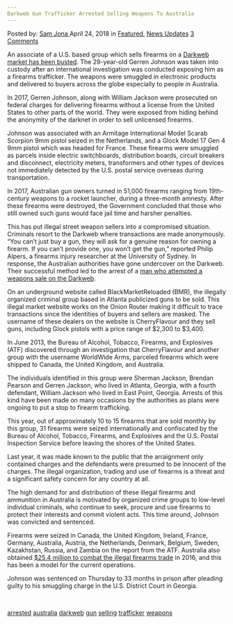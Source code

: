 ```yaml
---
Darkweb Gun Trafficker Arrested Selling Weapons To Australia
---
```

<article class="post-listing post-25484 post type-post status-publish format-standard has-post-thumbnail hentry 
 tag-australia tag-darkweb tag-gun tag-selling tag-trafficker tag-weapons">
<div class="post-inner">
<span>Posted by: <a href="https://www.deepdotweb.com/author/samjona/" title="">Sam Jona </a></span>
<span>April 24, 2018</span>
<span>in <a href="https://www.deepdotweb.com/category/deepdot-news/" rel="category tag">Featured</a>, <a href="https://www.deepdotweb.com/category/news-updates/" rel="category tag">News Updates</a></span>
<span><a href="https://www.deepdotweb.com/2018/04/24/darkweb-gun-trafficker-arrested-selling-weapons-to-australia/#comments">3 Comments</a></span>


<p>An associate of a U.S. based group which sells firearms on a <a href="http://www.dailymail.co.uk/news/article-5590871/Gun-trafficking-groups-selling-Australia-sentenced.html">Darkweb market has been busted</a>. The 29-year-old Gerren Johnson was taken into custody after an international investigation was conducted exposing him as a firearms trafficker. The weapons were smuggled in electronic products and delivered to buyers across the globe especially to people in Australia.</p>
<p><a id="post-25484-_gjdgxs"></a> In 2017, Gerren Johnson, along with William Jackson were prosecuted on federal charges for delivering firearms without a license from the United States to other parts of the world. They were exposed from hiding behind the anonymity of the darknet in order to sell unlicensed firearms.</p>
<p>Johnson was associated with an Armitage International Model Scarab Scorpion 9mm pistol seized in the Netherlands, and a Glock Model 17 Gen 4 9mm pistol which was headed for France. These firearms were smuggled as parcels inside electric switchboards, distribution boards, circuit breakers and disconnect, electricity meters, transformers and other types of devices not immediately detected by the U.S. postal service overseas during transportation.</p>
<p>In 2017, Australian gun owners turned in 51,000 firearms ranging from 19th-century weapons to a rocket launcher, during a three-month amnesty. After these firearms were destroyed, the Government concluded that those who still owned such guns would face jail time and harsher penalties.</p>
<p>This has put illegal street weapon sellers into a compromised situation. Criminals resort to the Darkweb where transactions are made anonymously. “You can’t just buy a gun, they will ask for a genuine reason for owning a firearm. If you can’t provide one, you won’t get the gun,” reported Philip Alpers, a firearms injury researcher at the University of Sydney. In response, the Australian authorities have gone undercover on the Darkweb. Their successful method led to the arrest of a <a href="https://www.deepdotweb.com/2017/11/28/east-timor-veteran-jailed-darknet-weapon-purchase-attempt/">man who attempted a weapons sale on the Darkweb</a>.</p>
<p>On an underground website called BlackMarketReloaded (BMR), the illegally organized criminal group based in Atlanta publicized guns to be sold. This illegal market website works on the Onion Router making it difficult to trace transactions since the identities of buyers and sellers are masked. The username of these dealers on the website is CherryFlavour and they sell guns, including Glock pistols with a price range of $2,300 to $3,400.</p>
<p>In June 2013, the Bureau of Alcohol, Tobacco, Firearms, and Explosives (ATF) discovered through an investigation that CherryFlavour and another group with the username WorldWide Arms, parceled firearms which were shipped to Canada, the United Kingdom, and Australia.</p>
<p>The individuals identified in this group were Sherman Jackson, Brendan Pearson and Gerren Jackson, who lived in Atlanta, Georgia, with a fourth defendant, William Jackson who lived in East Point, Georgia. Arrests of this kind have been made on many occasions by the authorities as plans were ongoing to put a stop to firearm trafficking.</p>
<p>This year, out of approximately 10 to 15 firearms that are sold monthly by this group, 31 firearms were seized internationally and confiscated by the Bureau of Alcohol, Tobacco, Firearms, and Explosives and the U.S. Postal Inspection Service before leaving the shores of the United States.</p>
<p>Last year, it was made known to the public that the arraignment only contained charges and the defendants were presumed to be innocent of the charges. The illegal organization, trading and use of firearms is a threat and a significant safety concern for any country at all.</p>
<p>The high demand for and distribution of these illegal firearms and ammunition in Australia is motivated by organized crime groups to low-level individual criminals, who continue to seek, procure and use firearms to protect their interests and commit violent acts. This time around, Johnson was convicted and sentenced.</p>
<p>Firearms were seized in Canada, the United Kingdom, Ireland, France, Germany, Australia, Austria, the Netherlands, Denmark, Belgium, Sweden, Kazakhstan, Russia, and Zambia on the report from the ATF. Australia also obtained <a href="https://www.deepdotweb.com/2016/08/02/australia-gets-25-4-million-combat-illegal-firearms-trade/">$25.4 million to combat the illegal firearms trade</a> in 2016, and this has been a model for the current operations.</p>
<p>Johnson was sentenced on Thursday to 33 months in prison after pleading guilty to his smuggling charge in the U.S. District Court in Georgia.</p>
<p>&nbsp;</p>
</div>
<a href="https://www.deepdotweb.com/tag/arrested/" rel="tag">arrested</a> <a href="https://www.deepdotweb.com/tag/australia/" rel="tag">australia</a> <a href="https://www.deepdotweb.com/tag/darkweb/" rel="tag">darkweb</a> <a href="https://www.deepdotweb.com/tag/gun/" rel="tag">gun</a> <a href="https://www.deepdotweb.com/tag/selling/" rel="tag">selling</a> <a href="https://www.deepdotweb.com/tag/trafficker/" rel="tag">trafficker</a> <a href="https://www.deepdotweb.com/tag/weapons/" rel="tag">weapons</a></span> <span style="display:none" class="updated">2018-04-24<a href="https://www.deepdotweb.com/author/samjona/" title="Posts by Sam Jona" rel="author">Sam Jona</a></strong></div>

